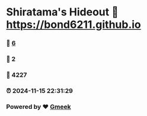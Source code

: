 # Shiratama's Hideout :link: https://bond6211.github.io 
### :page_facing_up: [6](https://bond6211.github.io/tag.html) 
### :speech_balloon: 2 
### :hibiscus: 4227 
### :alarm_clock: 2024-11-15 22:31:29 
### Powered by :heart: [Gmeek](https://github.com/Meekdai/Gmeek)
